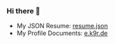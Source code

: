 ### Hi there 👋

<!--
**ek9r/ek9r** is a ✨ _special_ ✨ repository because its `README.md` (this file) appears on your GitHub profile.
-->

- My JSON Resume: [resume.json](resume.json)
- My Profile Documents: [e.k9r.de](https://e.k9r.de)
